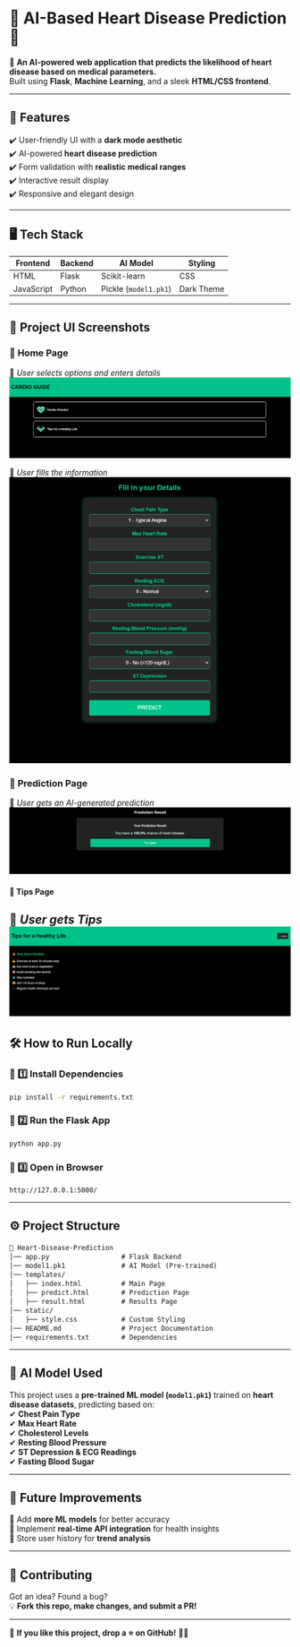 # 🏥 AI-Based Heart Disease Prediction 💖  

🚀 **An AI-powered web application that predicts the likelihood of heart disease based on medical parameters.**  
Built using **Flask**, **Machine Learning**, and a sleek **HTML/CSS frontend**.  

---

## 📌 **Features**
✔️ User-friendly UI with a **dark mode aesthetic**  
✔️ AI-powered **heart disease prediction**  
✔️ Form validation with **realistic medical ranges**  
✔️ Interactive result display  
✔️ Responsive and elegant design  

---

## 🖥️ **Tech Stack**
| Frontend | Backend | AI Model | Styling |
|----------|---------|----------|---------|
| HTML | Flask | Scikit-learn | CSS |
| JavaScript | Python | Pickle (`model1.pk1`) | Dark Theme |

---

## 📸 **Project UI Screenshots**  
### 🔹 **Home Page**  
🔻 *User selects options and enters details*  
![Home Page](https://github.com/AnuranjanJain/DSN2/blob/main/Screenshot/index.png)  

🔻 *User fills the information*  
![Forum page](https://github.com/AnuranjanJain/DSN2/blob/main/Screenshot/forum.png)

### 🔹 **Prediction Page**  
🔻 *User gets an AI-generated prediction*  
![Prediction Result](https://github.com/AnuranjanJain/DSN2/blob/main/Screenshot/result.png)  

#### 🔹 **Tips Page**  
🔻 *User gets Tips* 
![tips](https://github.com/AnuranjanJain/DSN2/blob/main/Screenshot/tips.png)
---

## 🛠️ **How to Run Locally**
### 🔹 **1️⃣ Install Dependencies**
```bash
pip install -r requirements.txt
```

### 🔹 **2️⃣ Run the Flask App**
```bash
python app.py
```

### 🔹 **3️⃣ Open in Browser**
```
http://127.0.0.1:5000/
```

---

## ⚙️ **Project Structure**
```
📂 Heart-Disease-Prediction
│── app.py                  # Flask Backend
│── model1.pk1              # AI Model (Pre-trained)
│── templates/
│   ├── index.html          # Main Page
│   ├── predict.html        # Prediction Page
│   ├── result.html         # Results Page
│── static/
│   ├── style.css           # Custom Styling
│── README.md               # Project Documentation
│── requirements.txt        # Dependencies
```

---

## 🤖 **AI Model Used**
This project uses a **pre-trained ML model (`model1.pk1`)** trained on **heart disease datasets**, predicting based on:  
✔ **Chest Pain Type**  
✔ **Max Heart Rate**  
✔ **Cholesterol Levels**  
✔ **Resting Blood Pressure**  
✔ **ST Depression & ECG Readings**  
✔ **Fasting Blood Sugar**  

---

## 🚀 **Future Improvements**
🔹 Add **more ML models** for better accuracy  
🔹 Implement **real-time API integration** for health insights  
🔹 Store user history for **trend analysis**  

---

## 📢 **Contributing**
Got an idea? Found a bug?  
💡 **Fork this repo, make changes, and submit a PR!**  

---

💙 **If you like this project, drop a ⭐ on GitHub!** 🚀✨
